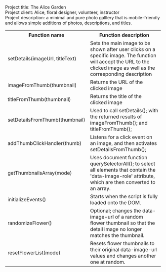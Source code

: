 Project title: The Alice Garden<br>
Project client: Alice, floral designer, volunteer, instructor<br>
Project description: a minimal and pure photo galllery that is mobile-friendly and allows simple additions of photos, descriptions, and titles. 

<table>
<tr><th>Function name</th><th>Function description</th></tr>
<tr><td>setDetails(imageUrl, titleText)</td><td>Sets the main image to be shown after user clicks on a specific image. The function will accept the URL to the clicked image as well as the corresponding description</td></tr>
<tr><td>imageFromThumb(thumbnail)</td><td>Returns the URL of the clicked image</td></tr>
<tr><td>titleFromThumb(thumbnail)</td><td>Returns the title of the clicked image</td></tr>
<tr><td>setDetailsFromThumb(thumbnail)</td><td>Used to call setDetails(); with the returned results of imageFromThumb(); and titleFromThumb();</td></tr>
<tr><td>addThumbClickHandler(thumb)</td><td>Listens for a click event on an image, and then activates setDetailsFromThumb();</td></tr>
<tr><td>getThumbnailsArray(mode)</td><td>Uses document function querySelectorAll(); to select all elements that contain the 'data-image-role' attribute, which are then converted to an array.</td></tr>
<tr><td>initializeEvents()</td><td>Starts when the script is fully loaded onto the DOM.</td></tr>
<tr><td>randomizeFlower()</td><td>Optional; changes the data-image-url of a random flower thumbnail so that the detail image no longer matches the thumbnail. </td></tr>
<tr><td>resetFlowerList(mode)</td><td>Resets flower thumbnails to their original data-image-url values and changes another one at random.</td></tr>
</table>
